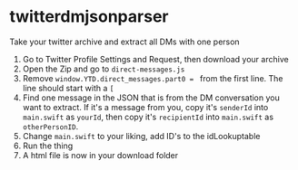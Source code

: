 # twitterdmjsonparser
Take your twitter archive and extract all DMs with one person

1. Go to Twitter Profile Settings and Request, then download your archive
2. Open the Zip and go to `direct-messages.js`
3. Remove `window.YTD.direct_messages.part0 = ` from the first line. The line should start with a `[`
4. Find one message in the JSON that is from the DM conversation you want to extract. If it's a message from you, copy it's `senderId` into `main.swift` as `yourId`, then copy it's `recipientId` into `main.swift` as `otherPersonID`.
5. Change `main.swift` to your liking, add ID's to the idLookuptable
6. Run the thing
7. A html file is now in your download folder
